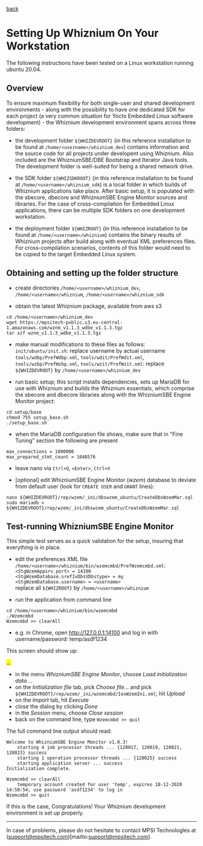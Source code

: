 [back](./README.md)

# Setting Up Whiznium On Your Workstation

The following instructions have been tested on a Linux workstation running ubuntu 20.04.

## Overview

To ensure maximum flexibility for both single-user and shared development environments - along with the possibility to have one dedicated SDK for each project (a very common situation for Yocto Embedded Linux software development) - the Whiznium development environment spans across three folders:

- the development folder ``${WHIZDEVROOT}`` (in this reference installation to be found at ``/home/<username>/whiznium_dev``) contains information and the source code for all projects under developent using Whiznium. Also included are the WhizniumSBE/DBE Bootstrap and Iterator Java tools. The development folder is well-suited for being a shared network drive.

- the SDK folder ``${WHIZSDKROOT}`` (in this reference installation to be found at ``/home/<username>/whiznium_sdk``) is a local folder in which builds of Whiznium applications take place. After basic setup, it is populated with the sbecore, dbecore and WhizniumSBE Engine Monitor sources and libraries. For the case of cross-compilation for Embedded Linux applications, there can be multiple SDK folders on one development workstation.

- the deployment folder ``${WHIZROOT}`` (in this reference installation to be found at ``/home/<username>/whiznium``) contains the binary results of Whiznium projects after build along with eventual XML preferences files. For cross-compilation scenarios, contents of this folder would need to be copied to the target Embedded Linux system.

## Obtaining and setting up the folder structure

- create directories ``/home/<username>/whiznium_dev``, ``/home/<username>/whiznium``, ``/home/<username>/whiznium_sdk``

- obtain the latest Whiznium package, available from aws s3
```
cd /home/<username>/whiznium_dev
wget https://mpsitech-public.s3.eu-central-1.amazonaws.com/wznm_v1.1.3_wdbe_v1.1.3.tgz
tar xzf wznm_v1.1.3_wdbe_v1.1.3.tgz
```

- make manual modifications to these files as follows:
	``init/ubuntu/init.sh``: replace username by actual username
	``tools/wdbp/PrefWdbp.xml``, ``tools/wdit/PrefWdit.xml``, ``tools/wzbp/PrefWzbp.xml``, ``tools/wzit/PrefWzit.xml``: replace ``${WHIZDEVROOT}`` by ``/home/<username>/whiznium_dev``

- run basic setup; this script installs dependencies, sets up MariaDB for use with Whiznium and builds the Whiznium essentials, which comprise the sbecore and dbecore libraries along with the WhizniumSBE Engine Monitor project:
```
cd setup/base
chmod 755 setup_base.sh
./setup_base.sh
```

- when the MariaDB configuration file shows, make sure that in "Fine Tuning" section the following are present
```
max_connections = 1000000
max_prepared_stmt_count = 1048576
```

- leave nano via ``Ctrl+O``, ``<Enter>``, ``Ctrl+X``

- [optional] edit WhizniumSBE Engine Monitor (_wzem_) database to deviate from default user (look for ``CREATE USER`` and ``GRANT`` lines):
```
nano ${WHIZDEVROOT}/rep/wzem/_ini/dbswzem_ubuntu/CreateDbsWzemMar.sql
sudo mariadb < ${WHIZDEVROOT}/rep/wzem/_ini/dbswzem_ubuntu/CreateDbsWzemMar.sql
```

## Test-running WhizniumSBE Engine Monitor

This simple test serves as a quick validation for the setup, insuring that everything is in place.

- edit the preferences XML file ``/home/<username>/whiznium/bin/wzemcmbd/PrefWzemcmbd.xml``:
	``<StgWzemAppsrv.port> = 14100``<br>
	``<StgWzemDatabase.srefIxDbsVDbstype> = my``<br>
	``<StgWzemDatabase.username> = <username>``<br>
	replace all ``${WHIZROOT}`` by ``/home/<username>/whiznium``

- run the application from command line
```
cd /home/<username>/whiznium/bin/wzemcmbd
./Wzemcmbd
Wzemcmbd >> clearAll
```

- e.g. in Chrome, open http://127.0.0.1:14100 and log in with username/password: temp/asdf1234

This screen should show up:

<mark>...</mark>

- in the menu _WhizniumSBE Engine Monitor_, choose _Load initialization data ..._
- on the _Initialization file_ tab, pick _Choose file..._ and pick ``${WHIZDEVROOT}/rep/wzem/_ini/wzemcmbd/IexWzemIni.xml``; hit _Upload_
- on the _Import_ tab, hit _Execute_
- close the dialog by clicking _Done_
- in the _Session_ menu, choose _Close session_
- back on the command line, type ``Wzemcmbd >> quit``

The full command line output should read:
```
Welcome to WhizniumSBE Engine Monitor v1.0.3!
	starting 4 job processor threads ... {120017, 120019, 120021, 120023} success
	starting 1 operation processor threads ... {120025} success
	starting application server ... success
Initialization complete.

Wzemcmbd >> clearAll
	temporary account created for user 'temp', expires 18-12-2020 14:50:54; use password 'asdf1234' to log in
Wzemcmbd >> quit
```

If this is the case, Congratulations! Your Whiznium development environment is set up properly.

---

In case of problems, please do not hesitate to contact MPSI Technologles at (support@mpsitech.com)[mailto:support@mpsitech.com].
